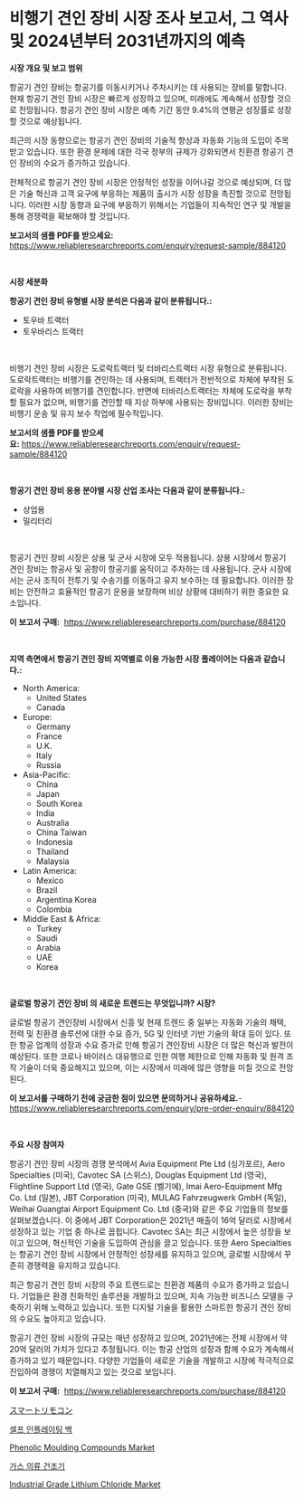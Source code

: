 <p><h1>비행기 견인 장비 시장 조사 보고서, 그 역사 및 2024년부터 2031년까지의 예측</h1></p><p><strong>시장 개요 및 보고 범위</strong></p>
<p><p>항공기 견인 장비는 항공기를 이동시키거나 주차시키는 데 사용되는 장비를 말합니다. 현재 항공기 견인 장비 시장은 빠르게 성장하고 있으며, 미래에도 계속해서 성장할 것으로 전망됩니다. 항공기 견인 장비 시장은 예측 기간 동안 9.4%의 연평균 성장률로 성장할 것으로 예상됩니다. </p><p>최근의 시장 동향으로는 항공기 견인 장비의 기술적 향상과 자동화 기능의 도입이 주목받고 있습니다. 또한 환경 문제에 대한 각국 정부의 규제가 강화되면서 친환경 항공기 견인 장비의 수요가 증가하고 있습니다. </p><p>전체적으로 항공기 견인 장비 시장은 안정적인 성장을 이어나갈 것으로 예상되며, 더 많은 기술 혁신과 고객 요구에 부응하는 제품의 출시가 시장 성장을 촉진할 것으로 전망됩니다. 이러한 시장 동향과 요구에 부응하기 위해서는 기업들이 지속적인 연구 및 개발을 통해 경쟁력을 확보해야 할 것입니다.</p></p>
<p><strong>보고서의 샘플 PDF를 받으세요:</strong> <a href="https://www.reliableresearchreports.com/enquiry/request-sample/884120">https://www.reliableresearchreports.com/enquiry/request-sample/884120</a></p>
<p>&nbsp;</p>
<p><strong>시장 세분화</strong></p>
<p><strong>항공기 견인 장비 유형별 시장 분석은 다음과 같이 분류됩니다.:</strong></p>
<p><ul><li>토우바 트랙터</li><li>토우바리스 트랙터</li></ul></p>
<p>&nbsp;</p>
<p><p>비행기 견인 장비 시장은 도로락트랙터 및 터바리스트랙터 시장 유형으로 분류됩니다. 도로락트랙터는 비행기를 견인하는 데 사용되며, 트랙터가 전반적으로 차체에 부착된 도로락을 사용하여 비행기를 견인합니다. 반면에 터바리스트랙터는 차체에 도로락을 부착할 필요가 없으며, 비행기를 견인할 때 지상 하부에 사용되는 장비입니다. 이러한 장비는 비행기 운송 및 유지 보수 작업에 필수적입니다.</p></p>
<p><strong>보고서의 샘플 PDF를 받으세요:</strong>&nbsp;<a href="https://www.reliableresearchreports.com/enquiry/request-sample/884120">https://www.reliableresearchreports.com/enquiry/request-sample/884120</a></p>
<p>&nbsp;</p>
<p><strong> 항공기 견인 장비 응용 분야별 시장 산업 조사는 다음과 같이 분류됩니다.:</strong></p>
<p><ul><li>상업용</li><li>밀리터리</li></ul></p>
<p>&nbsp;</p>
<p><p>항공기 견인 장비 시장은 상용 및 군사 시장에 모두 적용됩니다. 상용 시장에서 항공기 견인 장비는 항공사 및 공항이 항공기를 움직이고 주차하는 데 사용됩니다. 군사 시장에서는 군사 조직이 전투기 및 수송기를 이동하고 유지 보수하는 데 필요합니다. 이러한 장비는 안전하고 효율적인 항공기 운용을 보장하며 비상 상황에 대비하기 위한 중요한 요소입니다.</p></p>
<p><strong>이 보고서 구매:</strong>&nbsp; <a href="https://www.reliableresearchreports.com/purchase/884120">https://www.reliableresearchreports.com/purchase/884120</a></p>
<p>&nbsp;</p>
<p><strong>지역 측면에서 항공기 견인 장비 지역별로 이용 가능한 시장 플레이어는 다음과 같습니다.:</strong></p>
<p><ul>
    <li>
        North America:
        <ul>
            <li>United States</li>
            <li>Canada</li>
        </ul>
    </li>
    <li>
        Europe:
        <ul>
            <li>Germany</li>
            <li>France</li>
            <li>U.K.</li>
            <li>Italy</li>
            <li>Russia</li>
        </ul>
    </li>
    <li>
        Asia-Pacific:
        <ul>
            <li>China</li>
            <li>Japan</li>
            <li>South Korea</li>
            <li>India</li>
            <li>Australia</li>
            <li>China Taiwan</li>
            <li>Indonesia</li>
            <li>Thailand</li>
            <li>Malaysia</li>
        </ul>
    </li>
    <li>
        Latin America:
        <ul>
            <li>Mexico</li>
            <li>Brazil</li>
            <li>Argentina Korea</li>
            <li>Colombia</li>
        </ul>
    </li>
    <li>
        Middle East & Africa:
        <ul>
            <li>Turkey</li>
            <li>Saudi</li>
            <li>Arabia</li>
            <li>UAE</li>
            <li>Korea</li>
        </ul>
    </li>
    </ul></p>
<p>&nbsp;</p>
<p><strong>글로벌 항공기 견인 장비 의 새로운 트렌드는 무엇입니까? 시장?</strong></p>
<p><p>글로벌 항공기 견인장비 시장에서 신흥 및 현재 트렌드 중 일부는 자동화 기술의 채택, 전력 및 친환경 솔루션에 대한 수요 증가, 5G 및 인터넷 기반 기술의 확대 등이 있다. 또한 항공 업계의 성장과 수요 증가로 인해 항공기 견인장비 시장은 더 많은 혁신과 발전이 예상된다. 또한 코로나 바이러스 대유행으로 인한 여행 제한으로 인해 자동화 및 원격 조작 기술이 더욱 중요해지고 있으며, 이는 시장에서 미래에 많은 영향을 미칠 것으로 전망된다.</p></p>
<p><strong>이 보고서를 구매하기 전에 궁금한 점이 있으면 문의하거나 공유하세요.</strong>- <a href="https://www.reliableresearchreports.com/enquiry/pre-order-enquiry/884120">https://www.reliableresearchreports.com/enquiry/pre-order-enquiry/884120</a></p>
<p>&nbsp;</p>
<p><strong>주요 시장 참여자</strong></p>
<p><p>항공기 견인 장비 시장의 경쟁 분석에서 Avia Equipment Pte Ltd (싱가포르), Aero Specialties (미국), Cavotec SA (스위스), Douglas Equipment Ltd (영국), Flightline Support Ltd (영국), Gate GSE (벨기에), Imai Aero-Equipment Mfg Co. Ltd (일본), JBT Corporation (미국), MULAG Fahrzeugwerk GmbH (독일), Weihai Guangtai Airport Equipment Co. Ltd (중국)와 같은 주요 기업들의 정보를 살펴보겠습니다. 이 중에서 JBT Corporation은 2021년 매출이 16억 달러로 시장에서 성장하고 있는 기업 중 하나로 꼽힙니다. Cavotec SA는 최근 시장에서 높은 성장을 보이고 있으며, 혁신적인 기술을 도입하여 관심을 끌고 있습니다. 또한 Aero Specialties는 항공기 견인 장비 시장에서 안정적인 성장세를 유지하고 있으며, 글로벌 시장에서 꾸준히 경쟁력을 유지하고 있습니다.</p><p>최근 항공기 견인 장비 시장의 주요 트렌드로는 친환경 제품의 수요가 증가하고 있습니다. 기업들은 환경 친화적인 솔루션을 개발하고 있으며, 지속 가능한 비즈니스 모델을 구축하기 위해 노력하고 있습니다. 또한 디지털 기술을 활용한 스마트한 항공기 견인 장비의 수요도 높아지고 있습니다.</p><p>항공기 견인 장비 시장의 규모는 매년 성장하고 있으며, 2021년에는 전체 시장에서 약 20억 달러의 가치가 있다고 추정됩니다. 이는 항공 산업의 성장과 함께 수요가 계속해서 증가하고 있기 때문입니다. 다양한 기업들이 새로운 기술을 개발하고 시장에 적극적으로 진입하여 경쟁이 치열해지고 있는 것으로 보입니다.</p></p>
<p><strong>이 보고서 구매:</strong>&nbsp;&nbsp;<a href="https://www.reliableresearchreports.com/purchase/884120">https://www.reliableresearchreports.com/purchase/884120</a></p>
<p><p><a href="https://github.com/oqoeusbvpadwjs08/Market-Research-Report-List-1/blob/main/37880361584.md">スマートリモコン</a></p><p><a href="https://github.com/sougarounis/Market-Research-Report-List-3/blob/main/83588011212.md">셀프 인플레이팅 백</a></p><p><a href="https://issuu.com/reportprime-2/docs/phenolic-moulding-compounds-market-size-2030.pptx">Phenolic Moulding Compounds Market</a></p><p><a href="https://github.com/vs2869dizt0/Market-Research-Report-List-1/blob/main/57641781213.md">가스 의류 건조기</a></p><p><a href="https://github.com/gdfhhhj/Market-Research-Report-List-3/blob/main/industrial-grade-lithium-chloride-market.md">Industrial Grade Lithium Chloride Market</a></p></p>
